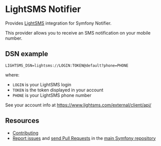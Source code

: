 LightSMS Notifier
====================

Provides [LightSMS](https://www.lightsms.com/) integration for Symfony Notifier.

This provider allows you to receive an SMS notification on your mobile number.

DSN example
-----------

```
LIGHTSMS_DSN=lightsms://LOGIN:TOKEN@default?phone=PHONE
```

where:
 - `LOGIN` is your LightSMS login
 - `TOKEN` is the token displayed in your account
 - `PHONE` is your LightSMS phone number

See your account info at https://www.lightsms.com/external/client/api/

Resources
---------

  * [Contributing](https://symfony.com/doc/current/contributing/index.html)
  * [Report issues](https://github.com/symfony/symfony/issues) and
    [send Pull Requests](https://github.com/symfony/symfony/pulls)
    in the [main Symfony repository](https://github.com/symfony/symfony)
